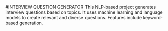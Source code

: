 #INTERVIEW QUESTION GENERATOR
This NLP-based project generates interview questions based on topics. It uses machine learning and language models to create relevant and diverse questions. Features include keyword-based generation.
